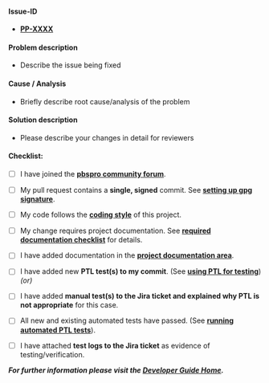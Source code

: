 <!--- Please review your changes in preview mode -->
<!--- Provide a general summary of your changes in the Title above -->

#### Issue-ID
<!--- Replace XXXX below (2 places) with the actual JIRA id -->
* **[PP-XXXX](https://pbspro.atlassian.net/browse/PP-XXXX)**

#### Problem description
* Describe the issue being fixed

#### Cause / Analysis
* Briefly describe root cause/analysis of the problem

#### Solution description
* Please describe your changes in detail for reviewers

#### Checklist:
<!--- Use the preview button to see the checkboxes/links properly. -->
<!--- Go over the following points, and put an `x` (without spaces around it) in the boxes that apply. -->
<!--- If you're unsure about any of these, don't hesitate to ask. We're here to help! -->
- [ ] I have joined the **[pbspro community forum](http://community.pbspro.org/)**.
- [ ] My pull request contains a **single, signed** commit. See **[setting up gpg signature](https://pbspro.atlassian.net/wiki/display/DG/Signing+Your+Git+Commits)**.
- [ ] My code follows the **[coding style](https://pbspro.atlassian.net/wiki/display/DG/Coding+Standards)** of this project.
- [ ] My change requires project documentation. See **[required documentation checklist](https://pbspro.atlassian.net/wiki/display/DG/Checklist+for+Developing+Features+and+Bug+Fixes)** for details.
- [ ] I have added documentation in the **[project documentation area](https://pbspro.atlassian.net/wiki/display/PD)**.
- [ ] I have added new **PTL test(s) to my commit**. (See **[using PTL for testing](https://pbspro.atlassian.net/wiki/display/DG/Using+PTL+for+Testing)**) *(or)*
- [ ] I have added  **manual test(s) to the Jira ticket and explained why PTL is not appropriate** for this case.
- [ ] All new and existing automated tests have passed. (See **[running automated PTL tests](https://pbspro.atlassian.net/wiki/display/DG/PTL+Quick+Start+Guide)**).
- [ ] I have attached **test logs to the Jira ticket** as evidence of testing/verification.


__***For further information please visit the [Developer Guide Home](https://pbspro.atlassian.net/wiki/display/DG/Developer+Guide+Home).***__
